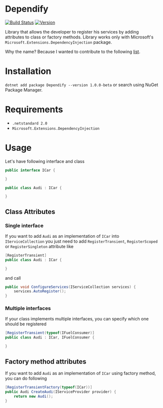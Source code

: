 # Dependify

[![Build Status](https://travis-ci.org/davidkaya/Dependify.svg?branch=master)](https://travis-ci.org/davidkaya/Dependify) [![Version](http://img.shields.io/nuget/vpre/Dependify.svg)](http://nuget.org/packages/Dependify)

Library that allows the developer to register his services by adding attributes to class or factory methods. Library works only with Microsoft's `Microsoft.Extensions.DependencyInjection` package.

Why the name? Because I wanted to contribute to the following [list](http://www.thenameinspector.com/wp-content/uploads/ify-names-chart-20141.pdf).

# Installation

`dotnet add package Dependify --version 1.0.0-beta` or search using NuGet Package Manager.

# Requirements

* `.netstandard 2.0`
* `Microsoft.Extensions.DependencyInjection`

# Usage

Let's have following interface and class
```c#
public interface ICar {

}

public class Audi : ICar {

}
```

## Class Attributes

### Single interface 

If you want to add `Audi` as an implementation of `ICar` into `IServiceCollection` you just need to add `RegisterTransient`, `RegisterScoped` or `RegisterSingleton` attribute like

```c#
[RegisterTransient]
public class Audi : ICar {

}
```

and call 
```c#
public void ConfigureServices(IServiceCollection services) {
    services.AutoRegister(); 
}
```

### Multiple interfaces

If your class implements multiple interfaces, you can specify which one should be registered

```c#
[RegisterTransient(typeof(IFuelConsumer)]
public class Audi : ICar, IFuelConsumer {

}
```

## Factory method attributes

If you want to add `Audi` as an implementation of `ICar` using factory method, you can do following
```c#
[RegisterTransientFactory(typeof(ICar))]
public Audi CreateAudi(IServiceProvider provider) {
    return new Audi();
}
```
